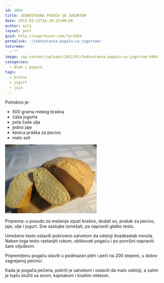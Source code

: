```yaml
---
id: 2664
title: JEDNOSTAVNA POGAČA SA JOGURTOM
date: 2012-03-13T16:10:22+00:00
author: mila
layout: post
guid: http://superkuvar.com/?p=2664
permalink: '/jednostavna-pogača-sa-jogurtom/'
totvreme:
  - ""
image: /wp-content/uploads/2012/03/Jednostavna-pogača-sa-jogurtom-940x198.jpg
categories:
  - Hleb i pogače
tags:
  - brašno
  - jogurt
  - jaja
---
```

Potrebno je:

  * 500 grama mekog brašna
  * čaša jogurta
  * pola čaše ulja
  * jedno jaje
  * kesica praška za pecivo
  * malo soli

<img class="alignnone size-medium wp-image-2665" title="Jednostavna pogača sa jogurtom" src="/wp-content/uploads/2012/03/Jednostavna-pogača-sa-jogurtom-300x225.jpg" alt="" width="300" height="225" /> 

Priprema: u posudu za mešenje sipati brašno, dodati so, prašak za pecivo, jaje, ulje i jogurt. Sve sastojke izmešati, pa napraviti glatko testo.

Umešeno testo ostaviti pokriveno salvetom da odstoji dvadesetak minuta. Nakon toga testo rastanjiti rukom, oblikovati pogaču i po površini napraviti šare viljuškom.

Pripremljenu pogaču staviti u podmazan pleh i peći na 200 stepeni, u dobro zagrejanoj pećnici.

Kada je pogača pečena, pokriti je salvetom i ostaviti da malo odstoji, a zatim je toplu služiti sa sirom, kajmakom i kiselim mlekom.